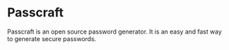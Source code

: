 # Passcraft

Passcraft is an open source password generator. It is an easy and fast way to generate secure passwords.